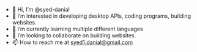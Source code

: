 - 👋 Hi, I’m @syed-danial
- 👀 I’m interested in developing desktop APIs, coding programs, building websites.
- 🌱 I’m currently learning multiple different languages 
- 💞️ I’m looking to collaborate on building websites.
- 📫 How to reach me at syed1.danial@gmail.com

<!---
syed-danial/syed-danial is a ✨ special ✨ repository because its `README.md` (this file) appears on your GitHub profile.
You can click the Preview link to take a look at your changes.
--->
